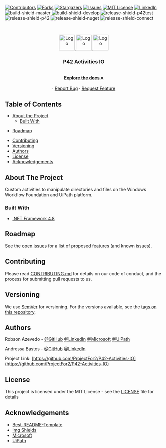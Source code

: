 [![Contributors][contributors-shield]][contributors-url]
[![Forks][forks-shield]][forks-url]
[![Stargazers][stars-shield]][stars-url]
[![Issues][issues-shield]][issues-url]
[![MIT License][license-shield]][license-url]
[![LinkedIn][linkedin-shield]][linkedin-url]
![build-shield-master] ![build-shield-develop] ![release-shield-p42test] ![release-shield-p42] ![release-shield-nuget] ![release-shield-connect]



<!-- PROJECT LOGO -->
<br />
<p align="center">
  <a href="https://projectfor2.com.br/">
    <img src="https://projectfor2.com.br/wp-content/uploads/2020/05/Logo-separado.png" alt="Logo" width="50" height="50">
  </a>
  <a href="https://www.microsoft.com/">
    <img src="https://projectfor2.com.br/wp-content/uploads/2020/05/windows.png" alt="Logo" width="50" height="50">
  </>
   <a href="https://www.uipath.com/">
    <img src="https://projectfor2.com.br/wp-content/uploads/2020/05/uipath.jpg" alt="Logo" width="50" height="50">
  </a>

  <h3 align="center">P42 Activities IO</h3>

  <p align="center">
    <br />
    <a href="https://github.com/ProjectFor2/P42-Activities-IO"><strong>Explore the docs »</strong></a>
    <br />
    <br />
    <!--<a href="https://github.com/ProjectFor2/P42-Activities-IO">View Demo</a>-->
    ·
    <a href="https://github.com/ProjectFor2/P42-Activities-IO/issues">Report Bug</a>
    ·
    <a href="https://github.com/ProjectFor2/P42-Activities-IO/issues">Request Feature</a>
  </p>
</p>



<!-- TABLE OF CONTENTS -->
## Table of Contents

* [About the Project](#about-the-project)
  * [Built With](#built-with)
<!--* [Getting Started](#getting-started)
  * [Prerequisites](#prerequisites)
  * [Installation](#installation)
* [Usage](#usage)-->
* [Roadmap](#roadmap)
<!--* [Deployment](#deployment)-->
* [Contributing](#contributing)
* [Versioning](#versioning)
* [Authors](#authors)
* [License](#license)
* [Acknowledgements](#acknowledgements)



<!-- ABOUT THE PROJECT -->
## About The Project

<!--[![Product Name Screen Shot][product-screenshot]](https://example.com)-->

Custom activities to manipulate directories and files on the Windows Workflow Foundation and UiPath platform.



### Built With
* [.NET Framework 4.8](https://dotnet.microsoft.com/download/dotnet-framework/net48)



<!-- GETTING STARTED -->
<!--
## Getting Started

This is an example of how you may give instructions on setting up your project locally.
To get a local copy up and running follow these simple example steps.

### Prerequisites

This is an example of how to list things you need to use the software and how to install them.
* npm
```sh
npm install npm@latest -g
``` -->


<!--
### Installation

1. Get a free API Key at [https://example.com](https://example.com)
2. Clone the repo
```sh
git clone https://github.com/your_username_/Project-Name.git
```
3. Install NPM packages
```sh
npm install
```
4. Enter your API in `config.js`
```JS
const API_KEY = 'ENTER YOUR API';
```-->



<!-- USAGE EXAMPLES
## Usage

Use this space to show useful examples of how a project can be used. Additional screenshots, code examples and demos work well in this space. You may also link to more resources.

_For more examples, please refer to the [Documentation](https://example.com)_-->



<!-- ROADMAP -->
## Roadmap

See the [open issues](https://github.com/ProjectFor2/P42-Activities-IO/issues) for a list of proposed features (and known issues).



<!-- DEPLOYMENT -->
<!--## Deployment

Add additional notes about how to deploy this on a live system-->



<!-- CONTRIBUTING -->
## Contributing

Please read [CONTRIBUTING.md](CONTRIBUTING.md) for details on our code
of conduct, and the process for submitting pull requests to us.



<!-- VERSIONING -->
## Versioning

We use [SemVer](http://semver.org/) for versioning. For the versions available, see the [tags on this repository](https://github.com/ProjectFor2/P42-Activities-IO/tags).



<!-- AUTHORS -->
## Authors

Robson Azevedo - [@GitHub](https://github.com/robsonazevedo) [@LinkedIn](https://www.linkedin.com/in/robson-azevedo/) [@Microsoft](https://docs.microsoft.com/pt-br/users/robson-martins-azevedo) [@UiPath](https://connect.uipath.com/community/profile/robson-azevedo)

Andressa Bastos - [@GitHub](https://github.com/andressa-armb) [@LinkedIn](https://www.linkedin.com/in/andressa-rmb/)

Project Link: [https://github.com/ProjectFor2/P42-Activities-IO](https://github.com/ProjectFor2/P42-Activities-IO)



<!-- LICENSE -->
## License

This project is licensed under the MIT License - see the [LICENSE](LICENSE) file for details



<!-- ACKNOWLEDGEMENTS -->
## Acknowledgements
* [Best-README-Template](https://github.com/othneildrew/Best-README-Template)
* [Img Shields](https://shields.io)
* [Microsoft](https://www.microsoft.com/)
* [UiPath](https://www.uipath.com/)



<!-- MARKDOWN LINKS & IMAGES -->
<!-- https://www.markdownguide.org/basic-syntax/#reference-style-links -->
[contributors-shield]: https://img.shields.io/github/contributors/ProjectFor2/P42-Activities-IO.svg?style=flat-square&label=Contributors
[contributors-url]: https://github.com/ProjectFor2/P42-Activities-IO/graphs/contributors
[forks-shield]: https://img.shields.io/github/forks/ProjectFor2/P42-Activities-IO.svg?style=flat-square&label=Forks&logo
[forks-url]: https://github.com/ProjectFor2/P42-Activities-IO/network/members
[stars-shield]: https://img.shields.io/github/stars/ProjectFor2/P42-Activities-IO.svg?style=flat-square&label=Stars
[stars-url]: https://github.com/ProjectFor2/P42-Activities-IO/stargazers
[issues-shield]: https://img.shields.io/github/issues/ProjectFor2/P42-Activities-IO.svg?style=flat-square&label=Issues
[issues-url]: https://github.com/ProjectFor2/P42-Activities-IO/issues
[license-shield]: https://img.shields.io/github/license/ProjectFor2/P42-Activities-IO.svg?style=flat-square&label=License
[license-url]: https://github.com/ProjectFor2/P42-Activities-IO/blob/master/LICENSE.txt
[linkedin-shield]: https://img.shields.io/badge/-LinkedIn-black.svg?style=flat-square&logo=linkedin&colorB=555
[linkedin-url]: https://www.linkedin.com/company/projectfor2

[build-shield-master]: https://img.shields.io/azure-devops/build/projectfor2/2a409647-c69d-41ec-9ea8-0c7e2f698ba2/13/master?label=Build%20Master&logo=Azure%20Pipelines
[build-shield-develop]: https://img.shields.io/azure-devops/build/projectfor2/2a409647-c69d-41ec-9ea8-0c7e2f698ba2/12/develop?label=Build%20Develop&logo=Azure%20Pipelines

[release-shield-p42test]: https://img.shields.io/azure-devops/release/projectfor2/2a409647-c69d-41ec-9ea8-0c7e2f698ba2/1/1?label=Deployment%20P42Test&logo=Azure%20Artifacts
[release-shield-p42]: https://img.shields.io/azure-devops/release/projectfor2/2a409647-c69d-41ec-9ea8-0c7e2f698ba2/3/3?label=Deployment%20P42Public&logo=Azure%20Artifacts
[release-shield-nuget]: https://img.shields.io/azure-devops/release/projectfor2/2a409647-c69d-41ec-9ea8-0c7e2f698ba2/2/2?label=Deployment%20NuGet&logo=NuGet
[release-shield-connect]: https://img.shields.io/azure-devops/release/projectfor2/2a409647-c69d-41ec-9ea8-0c7e2f698ba2/4/4?label=Deployment%20NuGet&logo=Azure%20Pipelines
